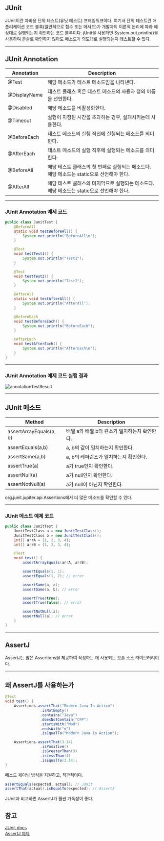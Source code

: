 ## **JUnit**
JUnit이란 자바용 단위 테스트(유닛 테스트) 프레임워크이다. 여기서 단위 테스트란 애플리케이션 코드 블록(일반적으로 함수 또는 메서드)가 개발자의 이론적 논리에 따라 예상대로 실행되는지 확인하는 코드 블록이다. jUnit을 사용하면 System.out.println()을 사용하여 콘솔로 확인하지 않아도 메소드가 의도대로 실행되는지 테스트할 수 있다.

---

## **JUnit Annotation**

|Annotation|Description|
|----------|-----------|
|@Test|해당 메소드가 테스트 메소드임을 나타낸다.|
|@DisplayName|테스트 클래스 혹은 테스트 메소드의 사용자 정의 이름을 선언한다.|
|@Disabled| 해당 메소드를 비활성화한다.|
|@Timeout|실행이 지정된 시간을 초과하는 경우, 실패시키는데 사용한다.
|@BeforeEach|테스트 메소드의 실행 직전에 실행되는 메소드를 의미한다.|
|@AfterEach|테스트 메소드의 실행 직후에 실행되는 메소드를 의미한다|
|@BeforeAll|해당 테스트 클래스의 첫 번째로 실행되는 메소드다. 해당 메소드는 static으로 선언해야 한다.|
|@AfterAll|해당 테스트 클래스의 마지막으로 실행되는 메소드다. 해당 메소드는 static으로 선언해야 한다.|

---

### **JUnit Annotation 예제 코드**
```java
public class JunitTest {
    @BeforeAll
    static void testBeforeAll() {
        System.out.println("BeforeAll\n");
    }

    @Test
    void testTest1() {
        System.out.println("Test1");
    }

    @Test
    void testTest2() {
        System.out.println("Test2");
    }

    @AfterAll
    static void testAfterAll() {
        System.out.println("AfterAll");
    }

    @BeforeEach
    void testBeforeEach() {
        System.out.println("BeforeEach");
    }

    @AfterEach
    void testAfterEach() {
        System.out.println("AfterEach\n");
    }
}
```

---

### **JUnit Annotation 예제 코드 실행 결과**
![annotationTestResult](https://github.com/dryflowery/2024-spring-semester-study/assets/83629244/86d1f720-a6a8-4038-bc92-dd45970b2e20)


---

## **JUnit 메소드**

|Method|Description|
|------|----|
|assertArrayEquals(a, b)|배열 a와 배열 b의 원소가 일치하는지 확인한다.|
|assertEquals(a,b)|a, b의 값이 일치하는지 확인한다.|
|assertSame(a,b)|a, b의 레퍼런스가 일치하는지 확인한다.|
|assertTrue(a)|a가 true인지 확인한다.|
|assertNull(a)|a가 null인지 확인한다.|
|assertNotNull(a)|a가 null이 아닌지 확인한다.|

org.junit.jupiter.api.Assertions에서 더 많은 메소드를 확인할 수 있다.

---

### **JUnit 메소드 예제 코드**
```java
public class JunitTest {
    JunitTestClass a = new JunitTestClass();
    JunitTestClass b = new JunitTestClass();
    int[] arrA = {1, 2, 3, 4};
    int[] arrB = {1, 2, 3, 4};

    @Test
    void test() {
        assertArrayEquals(arrA, arrB);

        assertEquals(1, 1);
        assertEquals(1, 2); // error

        assertSame(a, a);
        assertSame(a, b); // error

        assertTrue(true);
        assertTrue(false); // error

        assertNotNull(a);
        assertNull(a); // error
    }
}
```

---

## **AssertJ**
AssertJ는 많은 Assertions을 제공하여 작성하는 데 사용되는 오픈 소스 라이브러리이다.

---

## **왜 AssertJ를 사용하는가**
```java
@Test
void test() {
	Assertions.assertThat("Modern Java In Action")
			    .isNotEmpty()
				.contains("Java")
				.doesNotContain("CPP")
				.startsWith("Mod")
				.endsWith("n")
				.isEqualTo("Modern Java In Action");

    Assertions.assertThat(3.14)
				.isPositive()
				.isGreaterThan(3)
				.isLessThan(4)
				.isEqualTo(3.14);
}
```

메소드 체이닝 방식을 지원하고, 직관적이다.

```java
assertEquals(expected, actual); // JUnit
assertThat(actual).isEqualTo(expected); // AssertJ
```
JUnit과 비교하면 AssertJ가 훨씬 가독성이 좋다.



## **참고**
[JUnit docs](https://junit.org/junit5/docs/current/user-guide/#writing-tests-classes-and-methods)
<br>
[AssertJ 예제](https://msmk530.tistory.com/70)
<br>